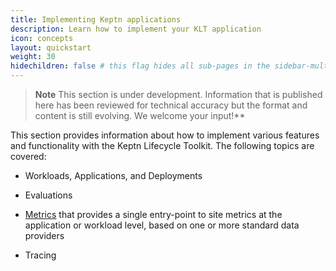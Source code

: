 ```yaml
---
title: Implementing Keptn applications
description: Learn how to implement your KLT application
icon: concepts
layout: quickstart
weight: 30
hidechildren: false # this flag hides all sub-pages in the sidebar-multicard.html
---
```


> **Note**
This section is under development.
Information that is published here has been reviewed for technical accuracy
but the format and content is still evolving.
We welcome your input!**

This section provides information about how to implement
various features and functionality with the Keptn Lifecycle Toolkit.
The following topics are covered:

* Workloads, Applications, and Deployments

* Evaluations
* [Metrics](metrics.md) that provides a single entry-point
  to site metrics at the application or workload level,
  based on one or more standard data providers
* Tracing
